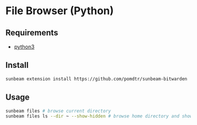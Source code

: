 # File Browser (Python)

## Requirements

- [python3](https://www.python.org)

## Install

```bash
sunbeam extension install https://github.com/pomdtr/sunbeam-bitwarden
```

## Usage

```bash
sunbeam files # browse current directory
sunbeam files ls --dir ~ --show-hidden # browse home directory and show hidden files
```
